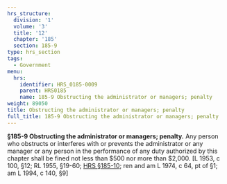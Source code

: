 ```yaml
---
hrs_structure:
  division: '1'
  volume: '3'
  title: '12'
  chapter: '185'
  section: 185-9
type: hrs_section
tags:
  - Government
menu:
  hrs:
    identifier: HRS_0185-0009
    parent: HRS0185
    name: 185-9 Obstructing the administrator or managers; penalty
weight: 89050
title: Obstructing the administrator or managers; penalty
full_title: 185-9 Obstructing the administrator or managers; penalty
---
```

**§185-9 Obstructing the administrator or managers; penalty.** Any person who obstructs or interferes with or prevents the administrator or any manager or any person in the performance of any duty authorized by this chapter shall be fined not less than $500 nor more than $2,000\. [L 1953, c 100, §12; RL 1955, §19-60; [HRS §185-10](/title-12/chapter-185/section-185-10/); ren and am L 1974, c 64, pt of §1; am L 1994, c 140, §9]